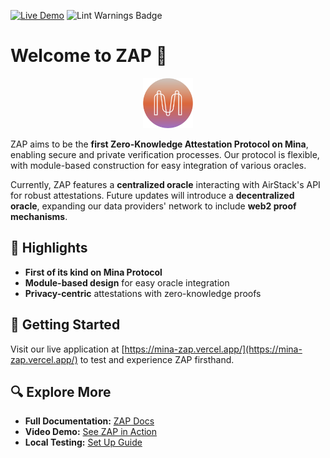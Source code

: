 <a name="readme-top"></a>

[![Live Demo](https://img.shields.io/website?down_color=lightgrey&down_message=offline&up_message=online&style=for-the-badge&label=Live%20Demo&url=https%3A%2F%2Fmina-zap.vercel.app)](https://mina-zap.vercel.app/) ![Lint Warnings Badge](https://img.shields.io/badge/lint--warnings-15-red?style=for-the-badge)

# Welcome to ZAP 🚀

<div align="center">
  <a href="https://minaprotocol.com/">
    <img src="assets/mina-logo.png" alt="Mina Protocol" width="80" height="80">
  </a>
</div>

ZAP aims to be the **first Zero-Knowledge Attestation Protocol on Mina**, enabling secure and private verification processes. Our protocol is flexible, with module-based construction for easy integration of various oracles.

Currently, ZAP features a **centralized oracle** interacting with AirStack's API for robust attestations. Future updates will introduce a **decentralized oracle**, expanding our data providers' network to include **web2 proof mechanisms**.

## 🌟 Highlights
- **First of its kind on Mina Protocol**
- **Module-based design** for easy oracle integration
- **Privacy-centric** attestations with zero-knowledge proofs

## 🚀 Getting Started
Visit our live application at [https://mina-zap.vercel.app/](https://mina-zap.vercel.app/) to test and experience ZAP firsthand.

## 🔍 Explore More

- **Full Documentation:** [ZAP Docs](https://zap-docs.vercel.app/)
- **Video Demo:** [See ZAP in Action](https://zap-docs.vercel.app/guides/user)
- **Local Testing:** [Set Up Guide](https://zap-docs.vercel.app/guides/localenv)

